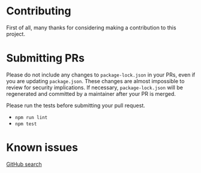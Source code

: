 # Contributing
First of all, many thanks for considering making a contribution to this project.

# Submitting PRs
Please do not include any changes to `package-lock.json` in your PRs, even if you are updating `package.json`. These changes are almost impossible to review for security implications. If necessary, `package-lock.json` will be regenerated and committed by a maintainer after your PR is merged.

Please run the tests before submitting your pull request.

* `npm run lint`
* `npm test`

# Known issues
[GitHub search](https://github.com/Mermade/oas-kit/search?utf8=%E2%9C%93&q=fixme+language%3Ajavascript&type=)
